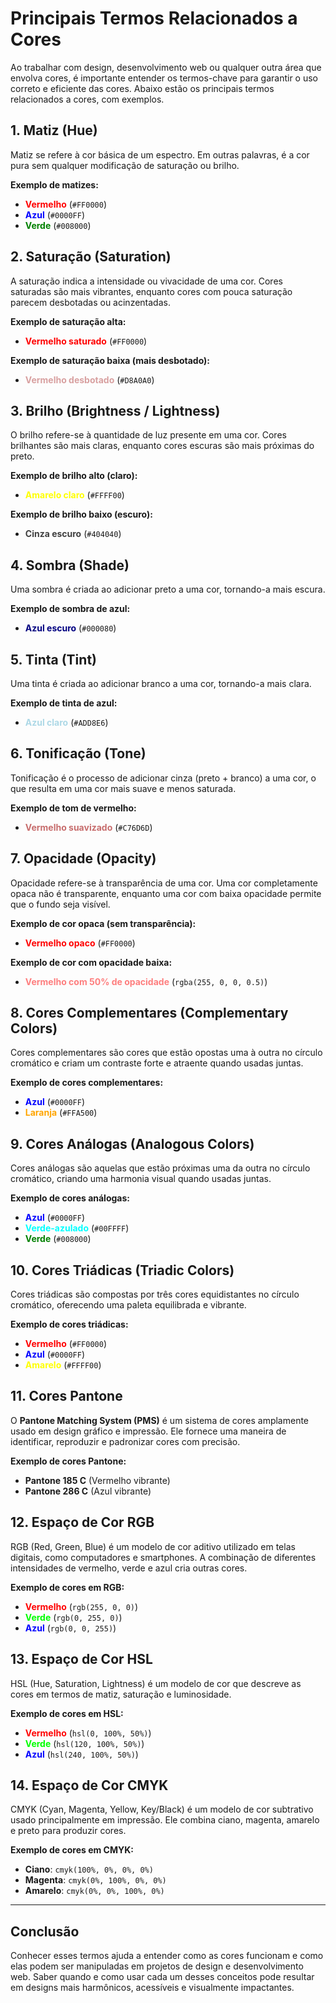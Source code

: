 # Principais Termos Relacionados a Cores

Ao trabalhar com design, desenvolvimento web ou qualquer outra área que envolva cores, é importante entender os termos-chave para garantir o uso correto e eficiente das cores. Abaixo estão os principais termos relacionados a cores, com exemplos.

## 1. **Matiz (Hue)**

Matiz se refere à cor básica de um espectro. Em outras palavras, é a cor pura sem qualquer modificação de saturação ou brilho.

**Exemplo de matizes:**
- <span style="color:#FF0000;">**Vermelho**</span> (`#FF0000`)
- <span style="color:#0000FF;">**Azul**</span> (`#0000FF`)
- <span style="color:#008000;">**Verde**</span> (`#008000`)

## 2. **Saturação (Saturation)**

A saturação indica a intensidade ou vivacidade de uma cor. Cores saturadas são mais vibrantes, enquanto cores com pouca saturação parecem desbotadas ou acinzentadas.

**Exemplo de saturação alta:**
- <span style="color:#FF0000;">**Vermelho saturado**</span> (`#FF0000`)

**Exemplo de saturação baixa (mais desbotado):**
- <span style="color:#D8A0A0;">**Vermelho desbotado**</span> (`#D8A0A0`)

## 3. **Brilho (Brightness / Lightness)**

O brilho refere-se à quantidade de luz presente em uma cor. Cores brilhantes são mais claras, enquanto cores escuras são mais próximas do preto.

**Exemplo de brilho alto (claro):**
- <span style="color:#FFFF00;">**Amarelo claro**</span> (`#FFFF00`)

**Exemplo de brilho baixo (escuro):**
- <span style="color:#404040;">**Cinza escuro**</span> (`#404040`)

## 4. **Sombra (Shade)**

Uma sombra é criada ao adicionar preto a uma cor, tornando-a mais escura.

**Exemplo de sombra de azul:**
- <span style="color:#000080;">**Azul escuro**</span> (`#000080`)

## 5. **Tinta (Tint)**

Uma tinta é criada ao adicionar branco a uma cor, tornando-a mais clara.

**Exemplo de tinta de azul:**
- <span style="color:#ADD8E6;">**Azul claro**</span> (`#ADD8E6`)

## 6. **Tonificação (Tone)**

Tonificação é o processo de adicionar cinza (preto + branco) a uma cor, o que resulta em uma cor mais suave e menos saturada.

**Exemplo de tom de vermelho:**
- <span style="color:#C76D6D;">**Vermelho suavizado**</span> (`#C76D6D`)

## 7. **Opacidade (Opacity)**

Opacidade refere-se à transparência de uma cor. Uma cor completamente opaca não é transparente, enquanto uma cor com baixa opacidade permite que o fundo seja visível.

**Exemplo de cor opaca (sem transparência):**
- <span style="color:#FF0000;">**Vermelho opaco**</span> (`#FF0000`)

**Exemplo de cor com opacidade baixa:**
- <span style="color:rgba(255, 0, 0, 0.5);">**Vermelho com 50% de opacidade**</span> (`rgba(255, 0, 0, 0.5)`)

## 8. **Cores Complementares (Complementary Colors)**

Cores complementares são cores que estão opostas uma à outra no círculo cromático e criam um contraste forte e atraente quando usadas juntas.

**Exemplo de cores complementares:**
- <span style="color:#0000FF;">**Azul**</span> (`#0000FF`)
- <span style="color:#FFA500;">**Laranja**</span> (`#FFA500`)

## 9. **Cores Análogas (Analogous Colors)**

Cores análogas são aquelas que estão próximas uma da outra no círculo cromático, criando uma harmonia visual quando usadas juntas.

**Exemplo de cores análogas:**
- <span style="color:#0000FF;">**Azul**</span> (`#0000FF`)
- <span style="color:#00FFFF;">**Verde-azulado**</span> (`#00FFFF`)
- <span style="color:#008000;">**Verde**</span> (`#008000`)

## 10. **Cores Triádicas (Triadic Colors)**

Cores triádicas são compostas por três cores equidistantes no círculo cromático, oferecendo uma paleta equilibrada e vibrante.

**Exemplo de cores triádicas:**
- <span style="color:#FF0000;">**Vermelho**</span> (`#FF0000`)
- <span style="color:#0000FF;">**Azul**</span> (`#0000FF`)
- <span style="color:#FFFF00;">**Amarelo**</span> (`#FFFF00`)

## 11. **Cores Pantone**

O **Pantone Matching System (PMS)** é um sistema de cores amplamente usado em design gráfico e impressão. Ele fornece uma maneira de identificar, reproduzir e padronizar cores com precisão.

**Exemplo de cores Pantone:**
- **Pantone 185 C** (Vermelho vibrante)
- **Pantone 286 C** (Azul vibrante)

## 12. **Espaço de Cor RGB**

RGB (Red, Green, Blue) é um modelo de cor aditivo utilizado em telas digitais, como computadores e smartphones. A combinação de diferentes intensidades de vermelho, verde e azul cria outras cores.

**Exemplo de cores em RGB:**
- <span style="color:rgb(255, 0, 0);">**Vermelho**</span> (`rgb(255, 0, 0)`)
- <span style="color:rgb(0, 255, 0);">**Verde**</span> (`rgb(0, 255, 0)`)
- <span style="color:rgb(0, 0, 255);">**Azul**</span> (`rgb(0, 0, 255)`)

## 13. **Espaço de Cor HSL**

HSL (Hue, Saturation, Lightness) é um modelo de cor que descreve as cores em termos de matiz, saturação e luminosidade.

**Exemplo de cores em HSL:**
- <span style="color:hsl(0, 100%, 50%);">**Vermelho**</span> (`hsl(0, 100%, 50%)`)
- <span style="color:hsl(120, 100%, 50%);">**Verde**</span> (`hsl(120, 100%, 50%)`)
- <span style="color:hsl(240, 100%, 50%);">**Azul**</span> (`hsl(240, 100%, 50%)`)

## 14. **Espaço de Cor CMYK**

CMYK (Cyan, Magenta, Yellow, Key/Black) é um modelo de cor subtrativo usado principalmente em impressão. Ele combina ciano, magenta, amarelo e preto para produzir cores.

**Exemplo de cores em CMYK:**
- **Ciano**: `cmyk(100%, 0%, 0%, 0%)`
- **Magenta**: `cmyk(0%, 100%, 0%, 0%)`
- **Amarelo**: `cmyk(0%, 0%, 100%, 0%)`

---

## Conclusão

Conhecer esses termos ajuda a entender como as cores funcionam e como elas podem ser manipuladas em projetos de design e desenvolvimento web. Saber quando e como usar cada um desses conceitos pode resultar em designs mais harmônicos, acessíveis e visualmente impactantes.
